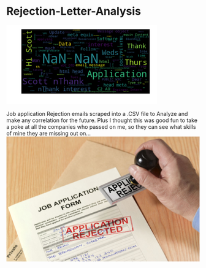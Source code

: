    # Rejection-Letter-Analysis
   
   ![title](images/dfwordcloud.png)


Job application Rejection emails scraped into a .CSV file to Analyze and make any correlation for the future. Plus I thought this was good fun to take a poke at all the companies who passed on me, so they can see what skills of mine they are missing out on...
                                 ![title](images/rejectedstampedpaperapp.JPG)
